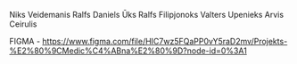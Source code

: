 Niks Veidemanis
Ralfs Daniels Ūks
Ralfs Filipjonoks
Valters Upenieks
Arvis Ceirulis

FIGMA - https://www.figma.com/file/HIC7wz5FQaPP0vY5raD2mv/Projekts-%E2%80%9CMedic%C4%ABna%E2%80%9D?node-id=0%3A1